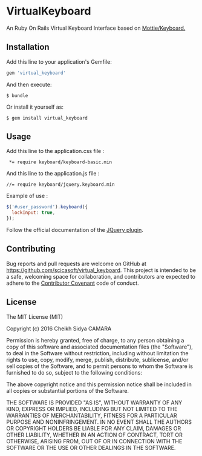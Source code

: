# VirtualKeyboard

An Ruby On Rails Virtual Keyboard Interface based on [Mottie/Keyboard.](https://mottie.github.io/Keyboard/)

## Installation

Add this line to your application's Gemfile:

```ruby
gem 'virtual_keyboard'
```

And then execute:

    $ bundle

Or install it yourself as:

    $ gem install virtual_keyboard

## Usage

Add this line to the application.css file :

```
 *= require keyboard/keyboard-basic.min
```

And this line to the application.js file :

```
//= require keyboard/jquery.keyboard.min
```

Example of use :

```javascript
$('#user_password').keyboard({
  lockInput: true,
});
```

Follow the official documentation of the [JQuery plugin](https://mottie.github.io/Keyboard/).

## Contributing

Bug reports and pull requests are welcome on GitHub at https://github.com/scicasoft/virtual_keyboard. This project is intended to be a safe, welcoming space for collaboration, and contributors are expected to adhere to the [Contributor Covenant](contributor-covenant.org) code of conduct.


## License

The MIT License (MIT)

Copyright (c) 2016 Cheikh Sidya CAMARA

Permission is hereby granted, free of charge, to any person obtaining a copy
of this software and associated documentation files (the "Software"), to deal
in the Software without restriction, including without limitation the rights
to use, copy, modify, merge, publish, distribute, sublicense, and/or sell
copies of the Software, and to permit persons to whom the Software is
furnished to do so, subject to the following conditions:

The above copyright notice and this permission notice shall be included in
all copies or substantial portions of the Software.

THE SOFTWARE IS PROVIDED "AS IS", WITHOUT WARRANTY OF ANY KIND, EXPRESS OR
IMPLIED, INCLUDING BUT NOT LIMITED TO THE WARRANTIES OF MERCHANTABILITY,
FITNESS FOR A PARTICULAR PURPOSE AND NONINFRINGEMENT. IN NO EVENT SHALL THE
AUTHORS OR COPYRIGHT HOLDERS BE LIABLE FOR ANY CLAIM, DAMAGES OR OTHER
LIABILITY, WHETHER IN AN ACTION OF CONTRACT, TORT OR OTHERWISE, ARISING FROM,
OUT OF OR IN CONNECTION WITH THE SOFTWARE OR THE USE OR OTHER DEALINGS IN
THE SOFTWARE.
